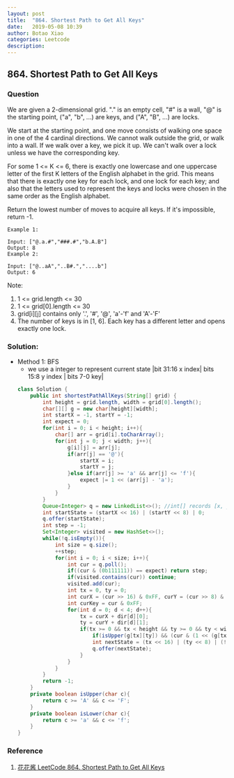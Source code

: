 ```yaml
---
layout: post
title:  "864. Shortest Path to Get All Keys"
date:   2019-05-08 10:39
author: Botao Xiao
categories: Leetcode
description:
---
```

## 864. Shortest Path to Get All Keys

### Question
We are given a 2-dimensional grid. "." is an empty cell, "#" is a wall, "@" is the starting point, ("a", "b", ...) are keys, and ("A", "B", ...) are locks.

We start at the starting point, and one move consists of walking one space in one of the 4 cardinal directions.  We cannot walk outside the grid, or walk into a wall.  If we walk over a key, we pick it up.  We can't walk over a lock unless we have the corresponding key.

For some 1 <= K <= 6, there is exactly one lowercase and one uppercase letter of the first K letters of the English alphabet in the grid.  This means that there is exactly one key for each lock, and one lock for each key; and also that the letters used to represent the keys and locks were chosen in the same order as the English alphabet.

Return the lowest number of moves to acquire all keys.  If it's impossible, return -1.

```
Example 1:

Input: ["@.a.#","###.#","b.A.B"]
Output: 8
Example 2:

Input: ["@..aA","..B#.","....b"]
Output: 6
```

Note:
1. 1 <= grid.length <= 30
2. 1 <= grid[0].length <= 30
3. grid[i][j] contains only '.', '#', '@', 'a'-'f' and 'A'-'F'
4. The number of keys is in [1, 6].  Each key has a different letter and opens exactly one lock.

### Solution:
* Method 1: BFS
  * we use a integer to represent current state |bit 31:16 x index| bits 15:8 y index | bits 7-0 key|
  ```Java
  class Solution {      
      public int shortestPathAllKeys(String[] grid) {
          int height = grid.length, width = grid[0].length();
          char[][] g = new char[height][width];
          int startX = -1, startY = -1;
          int expect = 0;
          for(int i = 0; i < height; i++){
              char[] arr = grid[i].toCharArray();
              for(int j = 0; j < width; j++){
                  g[i][j] = arr[j];
                  if(arr[j] == '@'){
                      startX = i;
                      startY = j;
                  }else if(arr[j] >= 'a' && arr[j] <= 'f'){
                      expect |= 1 << (arr[j] - 'a');
                  }
              }
          }
          Queue<Integer> q = new LinkedList<>(); //int[] records [x, y]
          int startState = (startX << 16) | (startY << 8) | 0;
          q.offer(startState);
          int step = -1;
          Set<Integer> visited = new HashSet<>();
          while(!q.isEmpty()){
              int size = q.size();
              ++step;
              for(int i = 0; i < size; i++){
                  int cur = q.poll();
                  if((cur & (0b111111)) == expect) return step;
                  if(visited.contains(cur)) continue;
                  visited.add(cur);
                  int tx = 0, ty = 0;
                  int curX = (cur >> 16) & 0xFF, curY = (cur >> 8) & 0xFF;
                  int curKey = cur & 0xFF;
                  for(int d = 0; d < 4; d++){
                      tx = curX + dir[d][0];
                      ty = curY + dir[d][1];
                      if(tx >= 0 && tx < height && ty >= 0 && ty < width && g[tx][ty] != '#'){
                          if(isUpper(g[tx][ty]) && (cur & (1 << (g[tx][ty] - 'A'))) == 0) continue;
                          int nextState = (tx << 16) | (ty << 8) | (!isLower(g[tx][ty]) ? curKey : (curKey | (1 << (g[tx][ty] - 'A'))));
                          q.offer(nextState);
                      }
                  }
              }
          }
          return -1;
      }
      private boolean isUpper(char c){
          return c >= 'A' && c <= 'F';
      }
      private boolean isLower(char c){
          return c >= 'a' && c <= 'f';
      }
  }
  ```

### Reference
1. [花花酱 LeetCode 864. Shortest Path to Get All Keys](https://zxi.mytechroad.com/blog/searching/leetcode-864-shortest-path-to-get-all-keys/)
